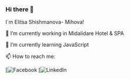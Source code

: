 ### Hi there 👋
I`m Elitsa Shishmanova- Mihova!

🔭 I’m currently working in Midalidare Hotel & SPA

🌱 I’m currently learning JavaScript

📫 How to reach me: 

[![Facebook](https://www.facebook.com/eli.mihova/) 
[![LinkedIn](https://www.linkedin.com/in/elica-shishmanova-mihova-277914a5/) 

